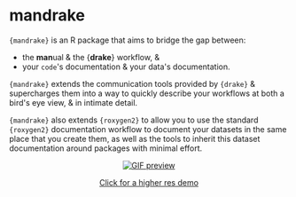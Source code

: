 # mandrake

`{mandrake}` is an R package that aims to bridge the gap between:
* the **man**ual & the {**drake**} workflow, &
* your `code`'s documentation & your data's documentation. 

`{mandrake}` extends the communication tools provided by `{drake}` & supercharges them into a way to quickly describe
your workflows at both a bird's eye view, & in intimate detail.

`{mandrake}` also extends `{roxygen2}` to allow you to use the standard `{roxygen2}` documentation workflow to document
your datasets in the same place that you create them, as well as the tools to inherit this dataset documentation around
packages with minimal effort.

<center>
<a href="https://gfycat.com/ifr/RipePersonalBorzoi">
<img src="https://thumbs.gfycat.com/RipePersonalBorzoi-size_restricted.gif" class="img-fluid" alt="GIF preview">
<p>Click for a higher res demo</p>
</a>
</center>

